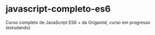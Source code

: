 # javascript-completo-es6
Curso completo de JavaScript ES6 + da Origamid, curso em progresso (estudando)
